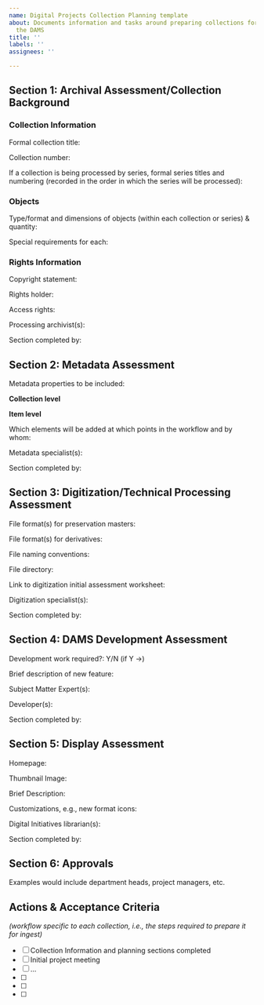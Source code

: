 ```yaml
---
name: Digital Projects Collection Planning template
about: Documents information and tasks around preparing collections for ingest in
  the DAMS
title: ''
labels: ''
assignees: ''

---
```


## Section 1: Archival Assessment/Collection Background

### Collection Information

Formal collection title:

Collection number:

If a collection is being processed by series, formal series titles and numbering (recorded in the order in which the series will be processed):

### Objects

Type/format and dimensions of objects (within each collection or series) & quantity:

Special requirements for each:

### Rights Information

Copyright statement: 

Rights holder: 

Access rights:


Processing archivist(s):

Section completed by: 


## Section 2: Metadata Assessment

Metadata properties to be included:

**Collection level**

**Item level**

Which elements will be added at which points in the workflow and by whom:


Metadata specialist(s): 

Section completed by:


## Section 3: Digitization/Technical Processing Assessment

File format(s) for preservation masters:

File format(s) for derivatives:

File naming conventions:

File directory:

Link to digitization initial assessment worksheet:


Digitization specialist(s):

Section completed by:


## Section 4: DAMS Development Assessment

Development work required?: Y/N   (if Y →)
    
Brief description of new feature:
    

Subject Matter Expert(s):
    
Developer(s):
    
Section completed by:


## Section 5: Display Assessment

Homepage:

Thumbnail Image:

Brief Description:

Customizations, e.g., new format icons:


Digital Initiatives librarian(s):

Section completed by:


## Section 6: Approvals

Examples would include department heads, project managers, etc.

## Actions & Acceptance Criteria 
_(workflow specific to each collection, i.e., the steps required to prepare it for ingest)_

- [ ]  Collection Information and planning sections completed
- [ ]  Initial project meeting
- [ ]  ...
- [ ]  
- [ ]  
- [ ]
